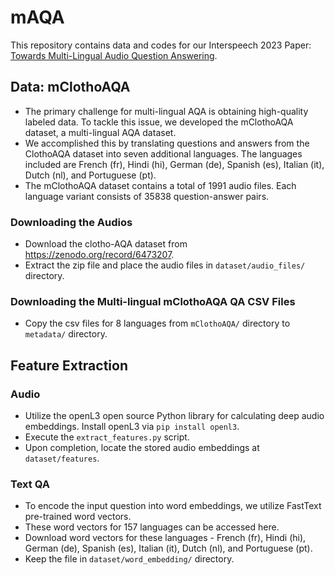 # mAQA
This repository contains data and codes for our Interspeech 2023 Paper: [Towards Multi-Lingual Audio Question Answering](https://www.isca-speech.org/archive/pdfs/interspeech_2023/behera23_interspeech.pdf).

## Data: mClothoAQA
- The primary challenge for multi-lingual AQA is obtaining high-quality labeled data. To tackle this issue, we developed the mClothoAQA dataset, a multi-lingual AQA dataset.
- We accomplished this by translating questions and answers from the ClothoAQA dataset into seven additional languages. The languages included are French (fr), Hindi (hi), German (de), Spanish (es), Italian (it), Dutch (nl), and Portuguese (pt).
- The mClothoAQA dataset contains a total of 1991 audio files. Each language variant consists of 35838 question-answer pairs.

###  Downloading the Audios
- Download the clotho-AQA dataset from https://zenodo.org/record/6473207.
- Extract the zip file and place the audio files in `dataset/audio_files/` directory.

### Downloading the Multi-lingual mClothoAQA QA CSV Files
- Copy the csv files for 8 languages from `mClothoAQA/` directory to `metadata/` directory.

##  Feature Extraction

### Audio
- Utilize the openL3 open source Python library for calculating deep audio embeddings. Install openL3 via `pip install openl3`.
- Execute the `extract_features.py` script.
- Upon completion, locate the stored audio embeddings at `dataset/features`.

### Text QA
- To encode the input question into word embeddings, we utilize FastText pre-trained word vectors.
- These word vectors for 157 languages can be accessed here.
- Download word vectors for these languages - French (fr), Hindi (hi), German (de), Spanish (es), Italian (it), Dutch (nl), and Portuguese (pt).
- Keep the file in `dataset/word_embedding/` directory.
